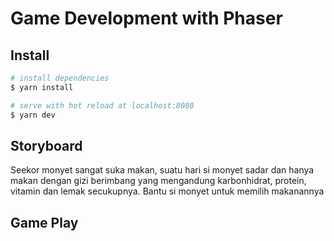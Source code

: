 # Game Development with Phaser

## Install
```bash
# install dependencies
$ yarn install

# serve with hot reload at localhost:8080
$ yarn dev
```
## Storyboard

Seekor monyet sangat suka makan, suatu hari si monyet sadar dan hanya makan dengan gizi berimbang yang mengandung karbonhidrat, protein, vitamin dan lemak secukupnya. 
Bantu si monyet untuk memilih makanannya 

## Game Play
